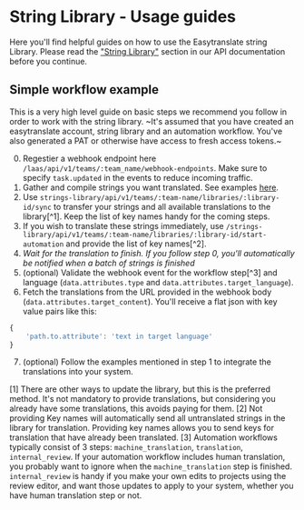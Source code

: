 # String Library - Usage guides

Here you'll find helpful guides on how to use the Easytranslate string Library.
Please read the ["String Library"](https://documenter.getpostman.com/view/7540275/SWECVaCX?version=latest#27e35853-7dbb-44bf-ba27-955afa2ed7d9) section in our API documentation before you continue.

## Simple workflow example
This is a very high level guide on basic steps we recommend you follow in order to work with the string library.
~It's assumed that you have created an easytranslate account, string library and an automation workflow. You've also generated a PAT or otherwise have access to fresh access tokens.~

0. Regestier a webhook endpoint here `/laas/api/v1/teams/:team_name/webhook-endpoints`. Make sure to specify `task.updated` in the events to reduce incoming traffic.
1. Gather and compile strings you want translated. See examples [here](code_examples/README.md).
2. Use `strings-library/api/v1/teams/:team-name/libraries/:library-id/sync` to transfer your strings and all available translations to the library[^1]. Keep the list of key names handy for the coming steps.
3. If you wish to translate these strings immediately, use `/strings-library/api/v1/teams/:team-name/libraries/:library-id/start-automation` and provide the list of key names[^2].
4. _Wait for the translation to finish. If you follow step 0, you'll automatically be notified when a batch of strings is finished_
5. (optional) Validate the webhook event for the workflow step[^3] and language (`data.attributes.type` and `data.attributes.target_language`).
6. Fetch the translations from the URL provided in the webhook body (`data.attributes.target_content`). You'll receive a flat json with key value pairs like this:
```javascript
{
    'path.to.attribute': 'text in target language'
}
``` 
7. (optional) Follow the examples mentioned in step 1 to integrate the translations into your system.

[1] There are other ways to update the library, but this is the preferred method. It's not mandatory to provide translations, but considering you already have some translations, this avoids paying for them.
[2] Not providing Key names will automatically send all untranslated strings in the library for translation. Providing key names allows you to send keys for translation that have already been translated.
[3] Automation workflows typically consist of 3 steps: `machine_translation`, `translation`, `internal_review`. If your automation workflow includes human translation, you probably want to ignore when the `machine_translation` step is finished. `internal_review` is handy if you make your own edits to projects using the review editor, and want those updates to apply to your system, whether you have human translation step or not.